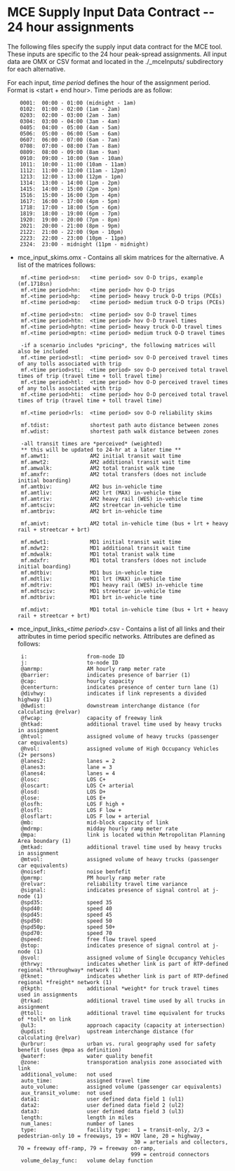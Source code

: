# MCE Supply Input Data Contract -- 24 hour assignments

The following files specify the supply input data contract for the MCE tool. These inputs are specific to the 24 hour peak-spread assignments. All input data are OMX or CSV format and located in the ./\_mceInputs/ subdirectory for each alternative.
 
 For each input, *time period* defines the hour of the assignment period. Format is <start + end hour>. Time periods are as follow:
   
        0001:  00:00 - 01:00 (midnight - 1am)
        0102:  01:00 - 02:00 (1am - 2am)
        0203:  02:00 - 03:00 (2am - 3am)
        0304:  03:00 - 04:00 (3am - 4am)
        0405:  04:00 - 05:00 (4am - 5am)
        0506:  05:00 - 06:00 (5am - 6am)
        0607:  06:00 - 07:00 (6am - 7am)
        0708:  07:00 - 08:00 (7am - 8am)
        0809:  08:00 - 09:00 (8am - 9am)
        0910:  09:00 - 10:00 (9am - 10am)
        1011:  10:00 - 11:00 (10am - 11am)
        1112:  11:00 - 12:00 (11am - 12pm)
        1213:  12:00 - 13:00 (12pm - 1pm)
        1314:  13:00 - 14:00 (1pm - 2pm)
        1415:  14:00 - 15:00 (2pm - 3pm)
        1516:  15:00 - 16:00 (3pm - 4pm)
        1617:  16:00 - 17:00 (4pm - 5pm)
        1718:  17:00 - 18:00 (5pm - 6pm)
        1819:  18:00 - 19:00 (6pm - 7pm)
        1920:  19:00 - 20:00 (7pm - 8pm)
        2021:  20:00 - 21:00 (8pm - 9pm)
        2122:  21:00 - 22:00 (9pm - 10pm)
        2223:  22:00 - 23:00 (10pm - 11pm)
        2324:  23:00 - midnight (11pm - midnight)
 
 
 - mce_input_skims.omx - Contains all skim matrices for the alternative. A list of the matrices follows:

        mf.<time period>sn:   <time period> sov O-D trips, example (mf.1718sn)
        mf.<time period>hn:   <time period> hov O-D trips
        mf.<time period>hp:   <time period> heavy truck O-D trips (PCEs)
        mf.<time period>mp:   <time period> medium truck O-D trips (PCEs)
        
        mf.<time period>stn:  <time period> sov O-D travel times
        mf.<time period>htn:  <time period> hov O-D travel times
        mf.<time period>hptn: <time period> heavy truck O-D travel times
        mf.<time period>mptn: <time period> medium truck O-D travel times

        -if a scenario includes *pricing*, the following matrices will also be included
        mf.<time period>stl:  <time period> sov O-D perceived travel times of any tolls associated with trip
        mf.<time period>sti:  <time period> sov O-D perceived total travel times of trip (travel time + toll travel time)
        mf.<time period>htl:  <time period> hov O-D perceived travel times of any tolls associated with trip
        mf.<time period>hti:  <time period> hov O-D perceived total travel times of trip (travel time + toll travel time)  
    
        mf.<time period>rls:  <time period> sov O-D reliability skims
   
        mf.tdist:             shortest path auto distance between zones
        mf.wdist:             shortest path walk distance between zones

        -all transit times are *perceived* (weighted)
        ** this will be updated to 24-hr at a later time **
        mf.amwt1:             AM2 initial transit wait time
        mf.amwt2:             AM2 additional transit wait time
        mf.amwalk:            AM2 total tranist walk time
        mf.amxfr:             AM2 total transfers (does not include initial boarding)
        mf.amtbiv:            AM2 bus in-vehicle time
        mf.amtliv:            AM2 lrt (MAX) in-vehicle time
        mf.amtriv:            AM2 heavy rail (WES) in-vehicle time
        mf.amtsciv:           AM2 streetcar in-vehicle time 
        mf.amtbriv:           AM2 brt in-vehicle time
        
        mf.amivt:             AM2 total in-vehicle time (bus + lrt + heavy rail + streetcar + brt)
        
        mf.mdwt1:             MD1 initial transit wait time
        mf.mdwt2:             MD1 additional transit wait time
        mf.mdwalk:            MD1 total tranist walk time
        mf.mdxfr:             MD1 total transfers (does not include initial boarding)
        mf.mdtbiv:            MD1 bus in-vehicle time
        mf.mdtliv:            MD1 lrt (MAX) in-vehicle time
        mf.mdtriv:            MD1 heavy rail (WES) in-vehicle time
        mf.mdtsciv:           MD1 streetcar in-vehicle time
        mf.mdtbriv:           MD1 brt in-vehicle time
        
        mf.mdivt:             MD1 total in-vehicle time (bus + lrt + heavy rail + streetcar + brt)

        
 - mce_input_links_<*time period*>.csv - Contains a list of all links and their attributes in time period specific networks. Attributes are defined as follows:

        i:                   from-node ID
        j:                   to-node ID
        @amrmp:              AM hourly ramp meter rate
        @barrier:            indicates presence of barrier (1)
        @cap:                hourly capacity
        @centerturn:         indicates presence of center turn lane (1)
        @divhwy:             indicates if link represents a divided highway (1)
        @dwdist:             downstream interchange distance (for calculating @relvar)
        @fwcap:              capacity of freeway link
        @htkad:              additional travel time used by heavy trucks in assignment
        @htvol:              assigned volume of heavy trucks (passenger car equivalents)
        @hvol:               assigned volume of High Occupancy Vehicles (2+ persons)
        @lanes2:             lanes = 2
        @lanes3:             lane = 3
        @lanes4:             lanes = 4
        @losc:               LOS C+
        @loscart:            LOS C+ arterial
        @losd:               LOS D+
        @lose:               LOS E+
        @losfh:              LOS F high +
        @losfl:              LOS F low +
        @losflart:           LOS F low + arterial
        @mb:                 mid-block capacity of link
        @mdrmp:              midday hourly ramp meter rate
        @mpa:                link is located within Metropolitan Planning Area boundary (1)
        @mtkad:              additional travel time used by heavy trucks in assignment
        @mtvol:              assigned volume of heavy trucks (passenger car equivalents)
        @noisef:             noise benfefit
        @pmrmp:              PM hourly ramp meter rate
        @relvar:             reliability travel time variance
        @signal:             indicates presence of signal control at j-node (1)
        @spd35:              speed 35
        @spd40:              speed 40
        @spd45:              speed 45
        @spd50:              speed 50
        @spd50p:             speed 50+
        @spd70:              speed 70
        @speed:              free flow travel speed 
        @stop:               indicates presence of signal control at j-node (1)
        @svol:               assigned volume of Single Occupancy Vehicles 
        @thrwy:              indicates whether link is part of RTP-defined regional *throughway* network (1)
        @tknet:              indicates whether link is part of RTP-defined regional *freight* network (1) 
        @tkpth:              additional *weight* for truck travel times used in assignments 
        @trkad:              additional travel time used by all trucks in assignment 
        @ttoll:              additional travel time equivalent for trucks of *toll* on link  
        @ul3:                approach capacity (capacity at intersection)
        @updist:             upstream interchange distance (for calculating @relvar)
        @urbrur:             urban vs. rural geography used for safety benefit (uses @mpa as definition)
        @waterf:             water quality benefit
        @zone:               transporation analysis zone associated with link
        additional_volume:   not used
        auto_time:           assigned travel time
        auto_volume:         assigned volume (passenger car equivalents)
        aux_transit_volume:  not used
        data1:               user defined data field 1 (ul1)
        data2:               user defined data field 2 (ul2)
        data3:               user defined data field 3 (ul3)
        length:              length in miles
        num_lanes:           number of lanes
        type:                facility type:  1 = transit-only, 2/3 = pedestrian-only 10 = freeways, 19 = HOV lane, 20 = highway,
                                            30 = arterials and collectors, 70 = freeway off-ramp, 79 = freeway on-ramp,
                                           999 = centroid connectors
        volume_delay_func:   volume delay function
